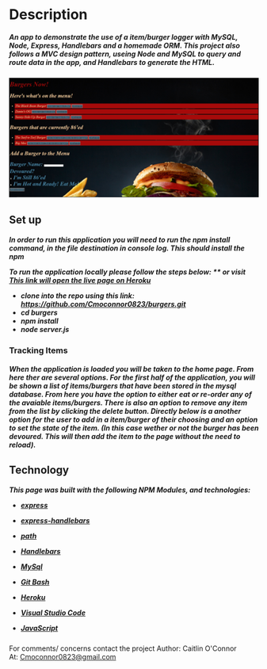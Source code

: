 <h1>Description</h1>
<h5>An app to demonstrate the use of a item/burger logger with MySQL, Node, Express, Handlebars and a homemade ORM. This project also follows a MVC design pattern, useing Node and MySQL to query and route data in the app, and Handlebars to generate the HTML.</h5>

![Image of application](/public/assets/img/Burger.png)

<h2>Set up</h2>
<h5>In order to run this application you will need to run the npm install command, in the file destination in console log. This should install the npm 

To run the application locally  please follow the steps below:
** or visit [This link will open the live page on Heroku](https://aqueous-depths-69405.herokuapp.com/)


* clone into the repo using this link: https://github.com/Cmoconnor0823/burgers.git 
* cd burgers
* npm install
* node server.js 
</h5>

<h3>Tracking Items</h3>
<h5>When the application is loaded you will be taken to the home page. From here ther are several options. For the first half of the application, you will be shown a list of items/burgers that have been stored in the mysql database. From here you have the option to either eat or re-order any of the avaiable items/burgers. There is also an option to remove any item from the list by clicking the delete button. Directly below is a another option for the user to add in a item/burger of their choosing and an option to set the state of the item. (In this case wether or not the burger has been devoured. This will then add the item to the page without the need to reload). </h5>



<h2>Technology</h2>
<h5>This page was built with the following NPM Modules, and technologies:


* [express](https://www.npmjs.com/package/express)

* [express-handlebars](https://www.npmjs.com/package/express-handlebars)

* [path](https://www.npmjs.com/package/path)

* [Handlebars](https://handlebarsjs.com/)

* [MySql](https://www.mysql.com/)

* [Git Bash](https://gitforwindows.org/)

* [Heroku](https://id.heroku.com/login)

* [Visual Studio Code](https://code.visualstudio.com/)

* [JavaScript](https://developer.mozilla.org/en-US/docs/Web/JavaScript/Reference)

</h5>



For comments/ concerns contact the project 
Author: Caitlin O'Connor  
At: Cmoconnor0823@gmail.com
